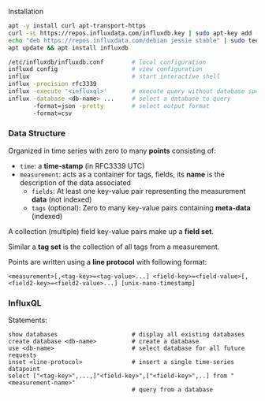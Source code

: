

Installation

```bash
apt -y install curl apt-transport-https
curl -sL https://repos.influxdata.com/influxdb.key | sudo apt-key add -
echo "deb https://repos.influxdata.com/debian jessie stable" | sudo tee /etc/apt/sources.list.d/influxdb.list
apt update && apt install influxdb
```

```bash
/etc/influxdb/influxdb.conf        # local configuration
influxd config                     # view configuration
influx                             # start interactive shell
influx -precision rfc3339
influx -execute '<influxql>'       # execute query without database specification
influx -database <db-name> ...     # select a database to query
       -format=json -pretty        # select output format
       -format=csv
```

### Data Structure 

Organized in time series with zero to many **points** consisting of:

* `time`: a **time-stamp** (in RFC3339 UTC)
* `measurement`: acts as a container for tags, fields, its **name** is the description of the data associated
  - `fields`: At least one key-value pair representing the measurement **data** (not indexed)
  - `tags` (optional): Zero to many key-value pairs containing **meta-data** (indexed)

A collection (multiple) field key-value pairs make up a **field set**.

Similar a **tag set** is the collection of all tags from a measurement.

Points are written using a **line protocol** with following format:

```
<measurement>[,<tag-key>=<tag-value>...] <field-key>=<field-value>[,<field2-key>=<field2-value>...] [unix-nano-timestamp]
```

### InfluxQL

Statements:

```
show databases                     # display all existing databases
create database <db-name>          # create a database
use <db-name>                      # select database for all future requests
inset <line-protocol>              # insert a single time-series datapoint
select ["<tag-key>",...,]"<field-key>",["<field-key>",..] from "<measurement-name>"
                                   # query from a database
```



